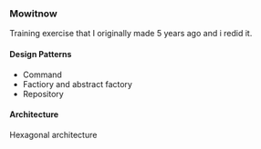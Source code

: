 ### Mowitnow

Training exercise that I originally made 5 years ago and i redid it.

#### Design Patterns

- Command
- Factiory and abstract factory 
- Repository

#### Architecture

Hexagonal architecture 